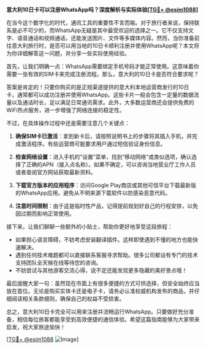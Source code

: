 **意大利10日卡可以注册WhatsApp吗？深度解析与实际体验[[TG💪+ @esim1088](https://t.me/s/esim1088)]**

在当今这个数字化的时代，通讯工具的重要性不言而喻。对于旅行者来说，保持联系是必不可少的，而WhatsApp无疑是其中最受欢迎的选择之一。它不仅支持文字、语音通话和视频通话，还能发送图片、文件等多媒体内容。然而，当你准备前往意大利旅行时，是否可以用当地的10日卡顺利注册并使用WhatsApp呢？本文将为你详细解答这一问题，并分享一些实际使用经验。

首先，让我们明确一点：WhatsApp需要绑定手机号码才能正常使用。这意味着你需要一张有效的SIM卡来完成注册流程。那么，意大利的10日卡是否符合要求呢？

答案是肯定的！只要你购买的是正规渠道提供的意大利本地运营商发行的10日卡，通常都可以成功注册并使用WhatsApp。这些卡片一般会包含一定量的数据流量以及通话时长，足以满足日常通讯需求。此外，大多数运营商还会提供免费的WiFi热点服务，进一步增强了网络连接的稳定性。

不过，在具体操作过程中还是需要注意几个关键点：

1. **确保SIM卡已激活**：拿到新卡后，请按照说明书上的步骤将其插入手机，并完成激活程序。有些运营商可能要求用户通过短信验证身份信息。
   
2. **检查网络设置**：进入手机的“设置”菜单，找到“移动网络”或类似选项，确认选择了正确的APN（接入点名称）。如果不确定，可以咨询当地营业厅工作人员或者查阅官方网站获取最新资料。
   
3. **下载官方版本的应用程序**：访问Google Play商店或其他可信平台下载最新版的WhatsApp应用。避免从不明来源下载软件以防感染恶意代码。
   
4. **注意时间限制**：由于这是临时性产品，记得提前规划好自己的行程安排，以免因过期而影响正常使用。

接下来，让我们聊聊一些额外的小贴士，帮助你更好地享受这段旅程：

- 如果担心语言障碍，不妨考虑安装翻译插件。这样即使遇到不懂的地方也能快速解决。
- 遇到任何技术难题都可以直接联系客服寻求帮助。很多公司都设有专门的技术支持团队全天候在线等待您的咨询。
- 不妨尝试与其他游客交流心得，说不定还能发现更多隐藏的美好景点哦！

最后提醒大家一句：虽然现在市面上有很多便捷的方式可供选择，但安全始终应当放在首位。无论是购买实体卡还是电子卡，请务必认准权威机构发布的商品，并仔细阅读相关条款细则，确保自己的权益不受损害。

总之，意大利10日卡完全可以用来注册并流畅运行WhatsApp。只要做好充分准备，相信每位旅客都能享受到高效便捷的通信体验。希望这篇指南能够为大家带来启发，祝大家旅途愉快！

[[TG💪+ @esim1088](https://t.me/s/esim1088) ![Image](https://i.postimg.cc/4NQfJmqS/Snipaste-2025-05-13-00-14-12.png)]